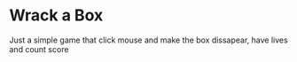 # Wrack a Box
 Just a simple game that click mouse and make the box dissapear, have lives and count score

